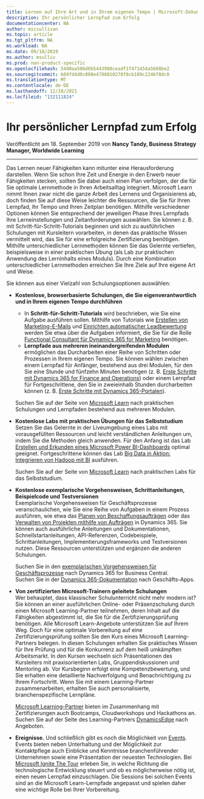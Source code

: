 ```yaml
---
title: Lernen auf Ihre Art und in Ihrem eigenen Tempo | Microsoft-Dokumentation
description: Ihr persönlicher Lernpfad zum Erfolg
documentationcenter: NA
author: micsullivan
ms.topic: article
ms.tgt_pltfrm: NA
ms.workload: NA
ms.date: 09/18/2019
ms.author: msulliv
ms.prod: non-product-specific
ms.openlocfilehash: 5490aa506d6b5443980ceadf1f471454a5608be2
ms.sourcegitcommit: b69fd4d0c808e4780010278f0cb189c2246f8dc0
ms.translationtype: MT
ms.contentlocale: de-DE
ms.lasthandoff: 12/28/2021
ms.locfileid: "132111824"
---
```

# <a name="learn-how-and-when-you-want"></a>Ihr persönlicher Lernpfad zum Erfolg

Veröffentlicht am 18. September 2019 von **Nancy Tandy, Business Strategy Manager, Worldwide Learning**

___

Das Lernen neuer Fähigkeiten kann mitunter eine Herausforderung darstellen. Wenn Sie schon Ihre Zeit und Energie in den Erwerb neuer Fähigkeiten stecken, sollten Sie dabei auch einen Plan verfolgen, der die für Sie optimale Lernmethode in Ihren Arbeitsalltag integriert. Microsoft Learn nimmt Ihnen zwar nicht die ganze Arbeit des Lernens und Organisierens ab, doch finden Sie auf diese Weise leichter die Ressourcen, die Sie für Ihren Lernpfad, Ihr Tempo und Ihren Zeitplan benötigen. Mithilfe verschiedener Optionen können Sie entsprechend der jeweiligen Phase Ihres Lernpfads Ihre Lerneinstellungen und Zeitanforderungen auswählen. Sie können z. B. mit Schritt-für-Schritt-Tutorials beginnen und sich zu ausführlichen Schulungen mit Kursleitern vorarbeiten, in denen das praktische Wissen vermittelt wird, das Sie für eine erfolgreiche Zertifizierung benötigen. Mithilfe unterschiedlicher Lernmethoden können Sie das Gelernte vertiefen, beispielsweise in einer praktischen Übung (als Lab zur praktischen Anwendung des Lerninhalts eines Moduls). Durch eine Kombination unterschiedlicher Lernmethoden erreichen Sie Ihre Ziele auf Ihre eigene Art und Weise.

Sie können aus einer Vielzahl von Schulungsoptionen auswählen:

- **Kostenlose, browserbasierte Schulungen, die Sie eigenverantwortlich und in Ihrem eigenen Tempo durchführen**
    - In **Schritt-für-Schritt-Tutorials** wird beschrieben, wie Sie eine Aufgabe ausführen sollen. Mithilfe von Tutorials wie [Erstellen von Marketing-E-Mails](https://docs.microsoft.com/dynamics365/customer-engagement/marketing/create-marketing-email) und [Einrichten automatischer Leadbewertung](https://docs.microsoft.com/dynamics365/customer-engagement/marketing/set-up-lead-scoring) werden Sie etwa über die Aufgaben informiert, die Sie für die Rolle [Functional Consultant für Dynamics 365 for Marketing](https://docs.microsoft.com/learn/browse/?roles=functional-consultant&products=dynamics-marketing) benötigen.
    - **Lernpfade aus mehreren ineinandergreifenden Modulen** ermöglichen das Durcharbeiten einer Reihe von Schritten oder Prozessen in Ihrem eigenen Tempo. Sie können wählen zwischen einem Lernpfad für Anfänger, bestehend aus drei Modulen, für den Sie eine Stunde und fünfzehn Minuten benötigen (z. B. [Erste Schritte mit Dynamics 365 for Finance and Operations](https://docs.microsoft.com/learn/paths/get-started-with-dynamics-365-for-finance-and-ops/)) oder einem Lernpfad für Fortgeschrittene, den Sie in zweieinhalb Stunden durcharbeiten können (z. B. [Erste Schritte mit Dynamics 365-Portalen](https://docs.microsoft.com/learn/paths/get-started-dynamics-365-portals/?WT.mc_id=BABlog3__path_dynamicsportals-blog-wwl)). 
    
  Suchen Sie auf der Seite von [Microsoft Learn](https://docs.microsoft.com/learn/?WT.mc_id=BABlog3__homepage-blog-wwl) nach praktischen Schulungen und Lernpfaden bestehend aus mehreren Modulen.

- **Kostenlose Labs mit praktischen Übungen für das Selbststudium**  
  Setzen Sie das Gelernte in der Liveumgebung eines Labs mit vorausgefüllten Ressourcen und leicht verständlichen Anleitungen um, indem Sie die Methoden gleich anwenden. Für den Anfang ist das Lab [Erstellen und Erkunden eines Microsoft Power BI-Dashboards](https://www.microsoft.com/handsonlabs/selfpacedlabs) optimal geeignet. Fortgeschrittene können das Lab [Big Data in Aktion: Integrieren von Hadoop mit BI](https://www.microsoft.com/handsonlabs/selfpacedlabs) ausführen.

  Suchen Sie auf der Seite von [Microsoft Learn](https://www.microsoft.com/handsonlabs/selfpacedlabs) nach praktischen Labs für das Selbststudium.

- **Kostenlose exemplarische Vorgehensweisen, Schrittanleitungen, Beispielcode und Testversionen**  
Exemplarische Vorgehensweisen für Geschäftsprozesse veranschaulichen, wie Sie eine Reihe von Aufgaben in einem Prozess ausführen, wie etwa das [Planen von Beschaffungsaufträgen](https://docs.microsoft.com/dynamics365/business-central/walkthrough-planning-supplies-manually) oder das [Verwalten von Projekten mithilfe von Aufträgen](https://docs.microsoft.com/dynamics365/business-central/walkthrough-managing-projects-with-jobs) in Dynamics 365. Sie können auch ausführliche Anleitungen und Dokumentationen, Schnellstartanleitungen, API-Referenzen, Codebeispiele, Schrittanleitungen, Implementierungsframeworks und Testversionen nutzen. Diese Ressourcen unterstützen und ergänzen die anderen Schulungen.

  Suchen Sie in den [exemplarischen Vorgehensweisen für Geschäftsprozesse](https://docs.microsoft.com/dynamics365/business-central/walkthrough-business-process-walkthroughs) nach Dynamics 365 for Business Central.  
  Suchen Sie in der [Dynamics 365-Dokumentation](https://docs.microsoft.com/dynamics365/#pivot=business-apps) nach Geschäfts-Apps.

- **Von zertifizierten Microsoft-Trainern geleitete Schulungen**  
  Wer behauptet, dass klassischer Schulunterricht nicht mehr modern ist? Sie können an einer ausführlichen Online- oder Präsenzschulung durch einen Microsoft Learning-Partner teilnehmen, deren Inhalt auf die Fähigkeiten abgestimmt ist, die Sie für die Zertifizierungsprüfung benötigen. Alle Microsoft Learn-Angebote unterstützen Sie auf Ihrem Weg. Doch für eine optimale Vorbereitung auf eine Zertifizierungsprüfung sollten Sie den Kurs eines Microsoft Learning-Partners belegen. In diesen Schulungen erhalten Sie praktisches Wissen für Ihre Prüfung und für die Konkurrenz auf dem heiß umkämpften Arbeitsmarkt. In den Kursen wechseln sich Präsentationen des Kursleiters mit praxisorientierten Labs, Gruppendiskussionen und Mentoring ab. Vor Kursbeginn erfolgt eine Kompetenzbewertung, und Sie erhalten eine detaillierte Nachverfolgung und Benachrichtigung zu Ihrem Fortschritt. Wenn Sie mit einem Learning-Partner zusammenarbeiten, erhalten Sie auch personalisierte, branchenspezifische Lernpläne.
  
  [Microsoft Learning-Partner](https://www.microsoft.com/learning/partners.aspx?&OCID=AID623742_SEM_Kg78yaHj) bieten im Zusammenhang mit Zertifizierungen auch Bootcamps, Cloudworkshops und Hackathons an.  
  Suchen Sie auf der Seite des Learning-Partners [DynamicsEdge](https://www.dynamicsedge.com/) nach Angeboten.

- **Ereignisse.** Und schließlich gibt es noch die Möglichkeit von [Events](https://dynamics.microsoft.com/en-us/events/). Events bieten neben Unterhaltung und der Möglichkeit zur Kontaktpflege auch Einblicke und Kenntnisse branchenführender Unternehmen sowie eine Präsentation der neuesten Technologien. Bei [Microsoft Ignite The Tour](https://www.microsoft.com/en-us/ignite-the-tour) erleben Sie, in welche Richtung die technologische Entwicklung steuert und ob es möglicherweise nötig ist, einen neuen Lernpfad einzuschlagen. Die Sessions bei solchen Events sind an die Microsoft Learn-Lernpfade angepasst und spielen daher eine wichtige Rolle bei Ihrer Vorbereitung.